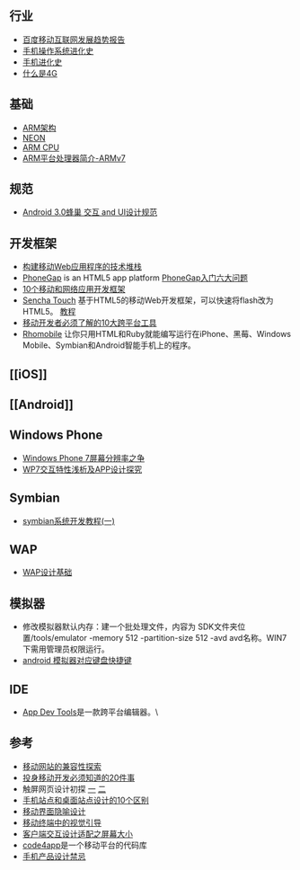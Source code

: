 ## 行业
* [百度移动互联网发展趋势报告](http://open.shouji.baidu.com/?page=mireport)
* [手机操作系统进化史](http://www.36kr.com/p/57990.html)
* [手机进化史](http://tech2ipo.com/38493/)
* [什么是4G](http://select.yeeyan.org/view/25034/252267)
 
## 基础
* [ARM架构](http://baike.baidu.com/view/4078025.htm)
* [NEON](http://baike.baidu.com/view/478000.htm#sub7130461)
* [ARM CPU](http://bbs.hiapk.com/thread-1219579-1-1.html)
* [ARM平台处理器简介-ARMv7](http://zhaohongjian000.is-programmer.com/posts/34688.html)

## 规范
* [Android 3.0蜂巢 交互 and UI设计规范](http://ucdchina.com/snap/10612)

## 开发框架
* [构建移动Web应用程序的技术堆栈](http://www.williamlong.info/archives/3077.html)
* [PhoneGap](http://phonegap.com/) is an HTML5 app platform  [PhoneGap入门六大问题](http://blog.csdn.net/ydj9931/article/details/7269354)
* [10个移动和网络应用开发框架](http://www.techfrom.com/15762.html)
* [Sencha Touch](http://www.techfrom.com/15760.html) 基于HTML5的移动Web开发框架，可以快速将flash改为HTML5。 [教程](http://ued.sina.com/?p=406)
* [移动开发者必须了解的10大跨平台工具](http://blog.jobbole.com/61213/)
* [Rhomobile](http://rhomobile.com/) 让你只用HTML和Ruby就能编写运行在iPhone、黑莓、Windows Mobile、Symbian和Android智能手机上的程序。

## [[iOS]]

## [[Android]]

## Windows Phone
* [Windows Phone 7屏幕分辨率之争](http://www.cnblogs.com/magicboy110/archive/2010/12/22/1914216.html)
* [WP7交互特性浅析及APP设计探究](http://wsd.tencent.com/2011/10/windowsphone7-2.html )

## Symbian
* [symbian系统开发教程(一)](http://blog.csdn.net/wh_xiexing/article/details/1887002)

## WAP
* [WAP设计基础](http://ued.taobao.com/blog/2010/12/24/wap-foundation-design-of-mobile-interaction-design/)

## 模拟器
* 修改模拟器默认内存：建一个批处理文件，内容为 SDK文件夹位置/tools/emulator -memory 512 -partition-size 512 -avd avd名称。WIN7下需用管理员权限运行。
* [android 模拟器对应键盘快捷键](http://blog.csdn.net/fangxiao_jun/article/details/6145828)

## IDE
* [App Dev Tools](http://www.appcentral.com/app-dev-tools/)是一款跨平台编辑器。\

## 参考
* [移动网站的兼容性探索](http://www.slideshare.net/taobaoued/ss-9440488)
* [投身移动开发必须知道的20件事](http://www.alibuybuy.com/posts/71746.html)
* 触屏网页设计初探 [一](http://wsd.tencent.com/2011/03/web_design_for_touch_screen.html) [二](http://wsd.tencent.com/2011/03/web_design_for_touch_screen2.html)
* [手机站点和桌面站点设计的10个区别](http://uedc.163.com/5593.html)
* [移动界面隐喻设计](http://uedc.163.com/5593.html)
* [移动终端中的视觉引导](http://ucdchina.com/snap/9669)
* [客户端交互设计适配之屏幕大小](http://ued.taobao.com/blog/2011/03/04/mobile-app-design-based-on-screen-sizes/)
* [code4app](http://code4app.com/)是一个移动平台的代码库
* [手机产品设计禁忌](http://elya.cc/2012/02/26/taboo/)
